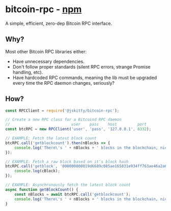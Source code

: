 # bitcoin-rpc - [npm](https://www.npmjs.com/package/@jskitty/bitcoin-rpc)
A simple, efficient, zero-dep Bitcoin RPC interface.

## Why?
Most other Bitcoin RPC libraries either:
- Have unnecessary dependencies.
- Don't follow proper standards (silent RPC errors, strange Promise handling, etc).
- Have hardcoded RPC commands, meaning the lib must be upgraded every time the RPC daemon changes, seriously?

## How?

```js
const RPCClient = require('@jskitty/bitcoin-rpc');

// Create a new RPC class for a Bitcoind RPC daemon
//                           user    pass    host         port
const btcRPC = new RPCClient('user', 'pass', '127.0.0.1', 8332);

// EXAMPLE: Fetch the latest block count
btcRPC.call('getblockcount').then(nBlocks => {
    console.log('There\'s ' + nBlocks + ' blocks in the blockchain, nice!');
});

// EXAMPLE: Fetch a raw block based on it's block hash
btcRPC.call('getblock', '000000000019d6689c085ae165831e934ff763ae46a2a6c172b3f1b60a8ce26f').then(cBlock => {
    console.log(cBlock);
});

// EXAMPLE: Asynchronously fetch the latest block count
async function getBlockCount() {
    const nBlocks = await btcRPC.call('getblockcount');
    console.log('There\'s ' + nBlocks + ' blocks in the blockchain, nice!');
}
```
